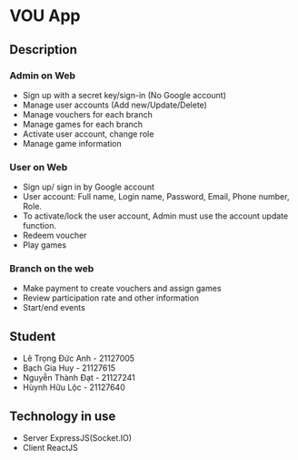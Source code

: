 # VOU App
## Description 
### Admin on Web 
- Sign up with a secret key/sign-in (No Google account)
- Manage user accounts (Add new/Update/Delete)
- Manage vouchers for each branch
- Manage games for each branch
- Activate user account, change role
- Manage game information
  
### User on Web
- Sign up/ sign in by Google account
- User account: Full name, Login name, Password, Email, Phone number, Role.
- To activate/lock the user account, Admin must use the account update function.
- Redeem voucher
- Play games

### Branch on the web
- Make payment to create vouchers and assign games
- Review participation rate and other information
- Start/end events

## Student
- Lê Trọng Đức Anh - 21127005
- Bạch Gia Huy - 21127615
- Nguyễn Thành Đạt - 21127241
- Hùynh Hữu Lộc - 21127640

## Technology in use
- Server ExpressJS(Socket.IO)
- Client ReactJS

